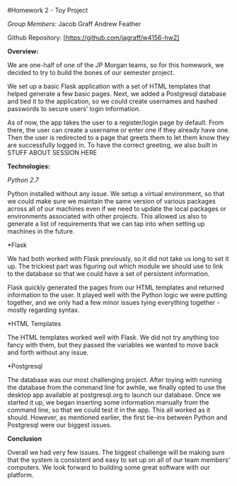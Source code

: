 #Homework 2 - Toy Project

*Group Members:*
Jacob Graff
Andrew Feather

Github Repository: [https://github.com/jagraff/w4156-hw2]

**Overview:**

We are one-half of one of the JP Morgan teams, so for this homework, we decided to try to build the bones of our semester project.

We set up a basic Flask application with a set of HTML templates that helped generate a few basic pages. Next, we added a Postgresql database and tied it to the application, so we could create usernames and hashed passwords to secure users’ login information.

As of now, the app takes the user to a register/login page by default. From there, the user can create a username or enter one if they already have one. Then the user is redirected to a page that greets them to let them know they are successfully logged in. To have the correct greeting, we also built in STUFF ABOUT SESSION HERE

**Technologies:**

_Python 2.7_

Python installed without any issue. We setup a virtual environment, so that we could make sure we maintain the same version of various packages across all of our machines even if we need to update the local packages or environments associated with other projects. This allowed us also to generate a list of requirements that we can tap into when setting up machines in the future.

*Flask

We had both worked with Flask previously, so it did not take us long to set it up. The trickiest part was figuring out which module we should use to link to the database so that we could have a set of persistent information.

Flask quickly generated the pages from our HTML templates and returned information to the user. It played well with the Python logic we were putting together, and we only had a few minor issues tying everything together - mostly regarding syntax.

*HTML Templates

The HTML templates worked well with Flask. We did not try anything too fancy with them, but they passed the variables we wanted to move back and forth without any issue.

*Postgresql

The database was our most challenging project. After toying with running the database from the command line for awhile, we finally opted to use the desktop app available at postgresql.org to launch our database. Once we started it up, we began inserting some information manually from the command line, so that we could test it in the app. This all worked as it should. However, as mentioned earlier, the first tie-ins between Python and Postgresql were our biggest issues.

**Conclusion**

Overall we had very few issues. The biggest challenge will be making sure that the system is consistent and easy to set up on all of our team members' computers. We look forward to building some great software with our platform.
